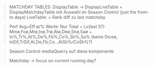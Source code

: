 > MATCHDAY TABLES:
DisplayTable -> DisplayLiveTable
    + DisplayMatchdayTable mit Auswahl im Season Control (just the from-to days)
    LiveTable: + Rank diff zu last matchday

> Perf Avg+Eff ø/% Werte: Nur Total + Lx(last 5?)
    Mmø,Foø,Mrø,Inø,Trø,Atø,Deø,Shø,Saø + In%,Tr%,At%,De%,Fb%,Co%,Sh%,Sa% (keine Diceø, InDif,TrDif,At,De,Fb,Co...AtSh%/CoSh%?)

> Season Control
    mediaQuerry auf diese komponente

> Matchday -> focus on current running day?